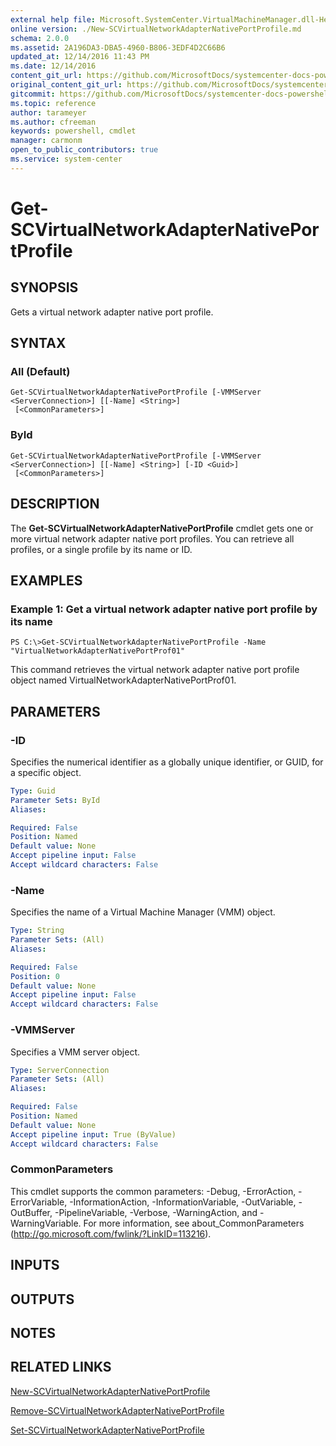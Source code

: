 ```yaml
---
external help file: Microsoft.SystemCenter.VirtualMachineManager.dll-Help.xml
online version: ./New-SCVirtualNetworkAdapterNativePortProfile.md
schema: 2.0.0
ms.assetid: 2A196DA3-DBA5-4960-B806-3EDF4D2C66B6
updated_at: 12/14/2016 11:43 PM
ms.date: 12/14/2016
content_git_url: https://github.com/MicrosoftDocs/systemcenter-docs-powershell/blob/master/systemcenter-cmdlets/SystemCenter2016/VirtualMachineManager/v1.0/Get-SCVirtualNetworkAdapterNativePortProfile.md
original_content_git_url: https://github.com/MicrosoftDocs/systemcenter-docs-powershell/blob/master/systemcenter-cmdlets/SystemCenter2016/VirtualMachineManager/v1.0/Get-SCVirtualNetworkAdapterNativePortProfile.md
gitcommit: https://github.com/MicrosoftDocs/systemcenter-docs-powershell/blob/96cd9bd2780eb6b78c540fa00d3b8a4313e3ed40/systemcenter-cmdlets/SystemCenter2016/VirtualMachineManager/v1.0/Get-SCVirtualNetworkAdapterNativePortProfile.md
ms.topic: reference
author: tarameyer
ms.author: cfreeman
keywords: powershell, cmdlet
manager: carmonm
open_to_public_contributors: true
ms.service: system-center
---
```


# Get-SCVirtualNetworkAdapterNativePortProfile

## SYNOPSIS
Gets a virtual network adapter native port profile.

## SYNTAX

### All (Default)
```
Get-SCVirtualNetworkAdapterNativePortProfile [-VMMServer <ServerConnection>] [[-Name] <String>]
 [<CommonParameters>]
```

### ById
```
Get-SCVirtualNetworkAdapterNativePortProfile [-VMMServer <ServerConnection>] [[-Name] <String>] [-ID <Guid>]
 [<CommonParameters>]
```

## DESCRIPTION
The **Get-SCVirtualNetworkAdapterNativePortProfile** cmdlet gets one or more virtual network adapter native port profiles.
You can retrieve all profiles, or a single profile by its name or ID.

## EXAMPLES

### Example 1: Get a virtual network adapter native port profile by its name
```
PS C:\>Get-SCVirtualNetworkAdapterNativePortProfile -Name "VirtualNetworkAdapterNativePortProf01"
```

This command retrieves the virtual network adapter native port profile object named VirtualNetworkAdapterNativePortProf01.

## PARAMETERS

### -ID
Specifies the numerical identifier as a globally unique identifier, or GUID, for a specific object.

```yaml
Type: Guid
Parameter Sets: ById
Aliases: 

Required: False
Position: Named
Default value: None
Accept pipeline input: False
Accept wildcard characters: False
```

### -Name
Specifies the name of a Virtual Machine Manager (VMM) object.

```yaml
Type: String
Parameter Sets: (All)
Aliases: 

Required: False
Position: 0
Default value: None
Accept pipeline input: False
Accept wildcard characters: False
```

### -VMMServer
Specifies a VMM server object.

```yaml
Type: ServerConnection
Parameter Sets: (All)
Aliases: 

Required: False
Position: Named
Default value: None
Accept pipeline input: True (ByValue)
Accept wildcard characters: False
```

### CommonParameters
This cmdlet supports the common parameters: -Debug, -ErrorAction, -ErrorVariable, -InformationAction, -InformationVariable, -OutVariable, -OutBuffer, -PipelineVariable, -Verbose, -WarningAction, and -WarningVariable. For more information, see about_CommonParameters (http://go.microsoft.com/fwlink/?LinkID=113216).

## INPUTS

## OUTPUTS

## NOTES

## RELATED LINKS

[New-SCVirtualNetworkAdapterNativePortProfile](xref:SystemCenter2016/VirtualMachineManager/v1.0/New-SCVirtualNetworkAdapterNativePortProfile.md)

[Remove-SCVirtualNetworkAdapterNativePortProfile](xref:SystemCenter2016/VirtualMachineManager/v1.0/Remove-SCVirtualNetworkAdapterNativePortProfile.md)

[Set-SCVirtualNetworkAdapterNativePortProfile](xref:SystemCenter2016/VirtualMachineManager/v1.0/Set-SCVirtualNetworkAdapterNativePortProfile.md)

